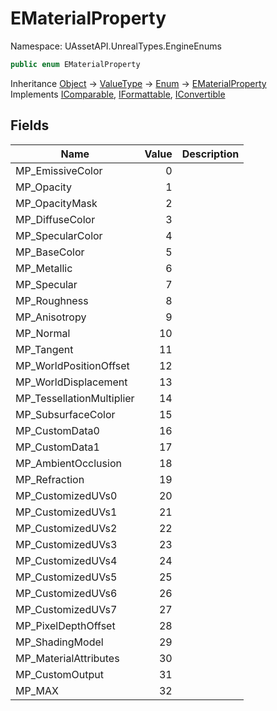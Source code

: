 # EMaterialProperty

Namespace: UAssetAPI.UnrealTypes.EngineEnums

```csharp
public enum EMaterialProperty
```

Inheritance [Object](https://docs.microsoft.com/en-us/dotnet/api/system.object) → [ValueType](https://docs.microsoft.com/en-us/dotnet/api/system.valuetype) → [Enum](https://docs.microsoft.com/en-us/dotnet/api/system.enum) → [EMaterialProperty](./uassetapi.unrealtypes.engineenums.ematerialproperty.md)<br>
Implements [IComparable](https://docs.microsoft.com/en-us/dotnet/api/system.icomparable), [IFormattable](https://docs.microsoft.com/en-us/dotnet/api/system.iformattable), [IConvertible](https://docs.microsoft.com/en-us/dotnet/api/system.iconvertible)

## Fields

| Name | Value | Description |
| --- | --: | --- |
| MP_EmissiveColor | 0 |  |
| MP_Opacity | 1 |  |
| MP_OpacityMask | 2 |  |
| MP_DiffuseColor | 3 |  |
| MP_SpecularColor | 4 |  |
| MP_BaseColor | 5 |  |
| MP_Metallic | 6 |  |
| MP_Specular | 7 |  |
| MP_Roughness | 8 |  |
| MP_Anisotropy | 9 |  |
| MP_Normal | 10 |  |
| MP_Tangent | 11 |  |
| MP_WorldPositionOffset | 12 |  |
| MP_WorldDisplacement | 13 |  |
| MP_TessellationMultiplier | 14 |  |
| MP_SubsurfaceColor | 15 |  |
| MP_CustomData0 | 16 |  |
| MP_CustomData1 | 17 |  |
| MP_AmbientOcclusion | 18 |  |
| MP_Refraction | 19 |  |
| MP_CustomizedUVs0 | 20 |  |
| MP_CustomizedUVs1 | 21 |  |
| MP_CustomizedUVs2 | 22 |  |
| MP_CustomizedUVs3 | 23 |  |
| MP_CustomizedUVs4 | 24 |  |
| MP_CustomizedUVs5 | 25 |  |
| MP_CustomizedUVs6 | 26 |  |
| MP_CustomizedUVs7 | 27 |  |
| MP_PixelDepthOffset | 28 |  |
| MP_ShadingModel | 29 |  |
| MP_MaterialAttributes | 30 |  |
| MP_CustomOutput | 31 |  |
| MP_MAX | 32 |  |
